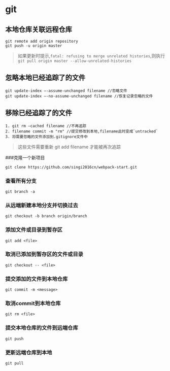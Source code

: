 # git

## 本地仓库关联远程仓库

```
git remote add origin repository
git push -u origin master
```

> 如果更新时提示,`fatal: refusing to merge unrelated histories`,则执行`git pull origin master --allow-unrelated-histories`


## 忽略本地已经追踪了的文件

```
git update-index –-assume-unchanged filename //忽略文件
git update-index –-no-assume-unchanged filename //恢复记录忽略的文件
```

## 移除已经追踪了的文件

```
1. git rm –cached filename //不再追踪
2. filename commit -m "rm" //提交修改到本地,filename此时变成`untracked`
3. 将需要忽略的文件添加到.gitignore文件中
```
> 这些文件需要重新 git add filename 才能被再次追踪

###克隆一个新项目
```
git clone https://github.com/singi2016cn/webpack-start.git
```

### 查看所有分支
```
git branch -a
```

### 从远端新建本地分支并切换过去
```
git checkout -b branch origin/branch
```

### 添加文件或目录到暂存区
```
git add <file>
```
### 取消已添加到暂存区的文件或目录
```
git checkout -- <file>
```

### 提交添加的文件到本地仓库
```
git commit -m <message>
```

### 取消commit到本地仓库
```
git rm <file>
```

### 提交本地仓库的文件到远端仓库
```
git push
```
### 更新远端仓库到本地
```
git pull
```
